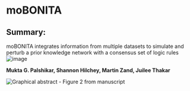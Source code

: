 # moBONITA

## Summary:
moBONITA integrates information from multiple datasets to simulate and perturb a prior knowledge network with a consensus set of logic rules![image](https://user-images.githubusercontent.com/32854513/167651587-8f8d2961-3678-4643-a03b-ae8df7f26620.png)

__Mukta G. Palshikar, Shannon Hilchey, Martin Zand, Juilee Thakar__

![Graphical abstract - Figure 2 from manuscript](https://github.com/mgp13/moBONITA/blob/main/Picture1.png?raw=true)
